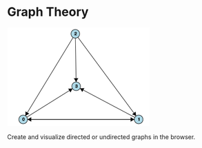 # Graph Theory

![Example Directed Graph](examples/directed.png)

Create and visualize directed or undirected graphs in the browser.